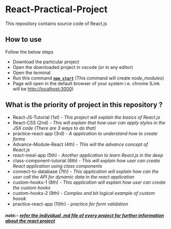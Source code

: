 # React-Practical-Project
This repository contains source code of React.js 

## How to use 
Follow the below steps 
- Download the particular project 
- Open the downloaded project in vscode (or in any editor)
- Open the terminal 
- Run this command **<ins>`npm start`</ins>** (This command will create *node_modules*)
- Page will open in the default browser of your system i.e. chrome (Link will be [http://localhost:3000](http://localhost:3000))
    
## What is the priority of project in this repository ?
- React-JS-Tutorial (1st) - *This project will explain the basics of React.js*
- React-CSS (2nd) - *This will explain that how user can apply styles in the JSX code (There are 3 ways to do that)*
- practice-react-app (3rd) - *A application to understand how to create forms*
- Advance-Module-React (4th) - *This will the advance concept of React.js*
- react-meal-app (5th) - *Another application to learn React.js in the deep*
- class-component-tutorial (6th) - *This will explain how user can create React application using class components*
- connect-to-database (7th) - *This application will explain how can the user call the API for dynamic data in the react application*
- custom-hooks-1 (8th) - *This application will explain how user can create the custom hooks*
- custom-hooks-2 (9th) - *Complex and bit logical example of custom hoook*
- practice-react-app (10th) - *practice for form validation*

##### note:- <ins>refer the individual .md file of every project for further information about the react project</ins>







